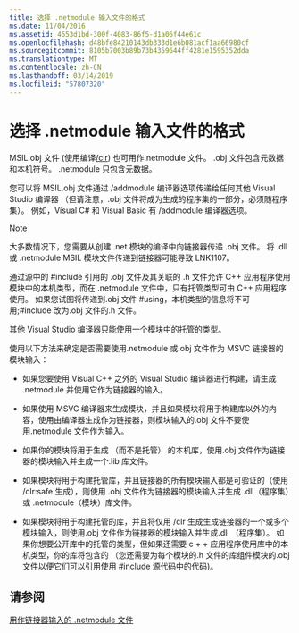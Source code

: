 ```yaml
---
title: 选择 .netmodule 输入文件的格式
ms.date: 11/04/2016
ms.assetid: 4653d1bd-300f-4083-86f5-d1a06f44e61c
ms.openlocfilehash: d48bfe84210143db333d1e6b081acf1aa66980cf
ms.sourcegitcommit: 8105b7003b89b73b4359644ff4281e1595352dda
ms.translationtype: MT
ms.contentlocale: zh-CN
ms.lasthandoff: 03/14/2019
ms.locfileid: "57807320"
---
```

# <a name="choosing-the-format-of-netmodule-input-files"></a>选择 .netmodule 输入文件的格式

MSIL.obj 文件 (使用编译[/clr](clr-common-language-runtime-compilation.md)) 也可用作.netmodule 文件。  .obj 文件包含元数据和本机符号。  .netmodule 只包含元数据。

您可以将 MSIL.obj 文件通过 /addmodule 编译器选项传递给任何其他 Visual Studio 编译器 （但请注意，.obj 文件将成为生成的程序集的一部分，必须随程序集）。  例如，Visual C# 和 Visual Basic 有 /addmodule 编译器选项。

> [!NOTE]
>  大多数情况下，您需要从创建 .net 模块的编译中向链接器传递 .obj 文件。  将 .dll 或 .netmodule MSIL 模块文件传递到链接器可能导致 LNK1107。

通过源中的 #include 引用的 .obj 文件及其关联的 .h 文件允许 C++ 应用程序使用模块中的本机类型，而在 .netmodule 文件中，只有托管类型可由 C++ 应用程序使用。  如果您试图将传递到.obj 文件 #using，本机类型的信息将不可用;#include 改为.obj 文件的.h 文件。

其他 Visual Studio 编译器只能使用一个模块中的托管的类型。

使用以下方法来确定是否需要使用.netmodule 或.obj 文件作为 MSVC 链接器的模块输入：

- 如果您要使用 Visual C++ 之外的 Visual Studio 编译器进行构建，请生成 .netmodule 并使用它作为链接器的输入。

- 如果使用 MSVC 编译器来生成模块，并且如果模块将用于构建库以外的内容，使用由编译器生成作为链接器，则模块输入的.obj 文件不要使用.netmodule 文件作为输入。

- 如果你的模块将用于生成 （而不是托管） 的本机库，使用.obj 文件作为链接器的模块输入并生成一个.lib 库文件。

- 如果模块将用于构建托管库，并且链接器的所有模块输入都是可验证的（使用 /clr:safe 生成），则使用 .obj 文件作为链接器的模块输入并生成 .dll（程序集）或 .netmodule（模块）库文件。

- 如果模块将用于构建托管的库，并且将仅用 /clr 生成生成链接器的一个或多个模块输入，则使用.obj 文件作为链接器的模块输入并生成.dll （程序集）。  如果你想要公开库中的托管的类型，但如果还需要 c + + 应用程序使用库中的本机类型，你的库将包含的 （您还需要为每个模块的.h 文件的库组件模块的.obj 文件以便它们可以引用使用 #include 源代码中的代码)。

## <a name="see-also"></a>请参阅

[用作链接器输入的 .netmodule 文件](netmodule-files-as-linker-input.md)
